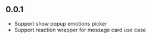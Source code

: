 ## 0.0.1

* Support show popup emotions picker
* Support reaction wrapper for message card use case
